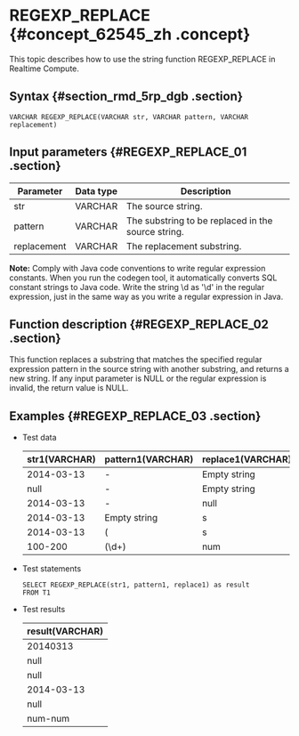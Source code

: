 # REGEXP\_REPLACE {#concept_62545_zh .concept}

This topic describes how to use the string function REGEXP\_REPLACE in Realtime Compute.

## Syntax {#section_rmd_5rp_dgb .section}

```language-sql
VARCHAR REGEXP_REPLACE(VARCHAR str, VARCHAR pattern, VARCHAR replacement)

```

## Input parameters {#REGEXP_REPLACE_01 .section}

|Parameter|Data type|Description|
|---------|---------|-----------|
|str|VARCHAR|The source string.|
|pattern|VARCHAR|The substring to be replaced in the source string.|
|replacement|VARCHAR|The replacement substring.|

**Note:** Comply with Java code conventions to write regular expression constants. When you run the codegen tool, it automatically converts SQL constant strings to Java code. Write the string \\d as '\\d' in the regular expression, just in the same way as you write a regular expression in Java.

## Function description {#REGEXP_REPLACE_02 .section}

This function replaces a substring that matches the specified regular expression pattern in the source string with another substring, and returns a new string. If any input parameter is NULL or the regular expression is invalid, the return value is NULL.

## Examples {#REGEXP_REPLACE_03 .section}

-   Test data

    |str1\(VARCHAR\)|pattern1\(VARCHAR\)|replace1\(VARCHAR\)|
    |---------------|-------------------|-------------------|
    |2014-03-13|-|Empty string|
    |null|-|Empty string|
    |2014-03-13|-|null|
    |2014-03-13|Empty string|s|
    |2014-03-13|\(|s|
    |100-200|\(\\d+\)|num|

-   Test statements

    ```language-sql
    SELECT REGEXP_REPLACE(str1, pattern1, replace1) as result
    FROM T1
    
    ```

-   Test results

    |result\(VARCHAR\)|
    |-----------------|
    |20140313|
    |null|
    |null|
    |2014-03-13|
    |null|
    |num-num|


